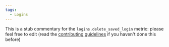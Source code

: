 ```yaml
---
tags:
  - Logins
---
```


This is a stub commentary for the `logins.delete_saved_login` metric: please feel free to edit (read the
[contributing guidelines](https://github.com/mozilla/glean-annotations/blob/main/CONTRIBUTING.md)
if you haven't done this before)

